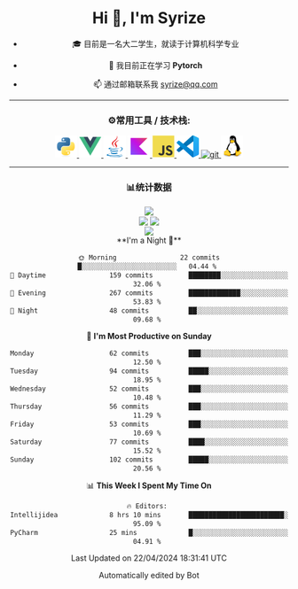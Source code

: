 <h1 align="center">Hi 👋, I'm Syrize</h1>

<div align="center">
  
- 🎓 目前是一名大二学生，就读于计算机科学专业

- 🌱 我目前正在学习 **Pytorch**

- 📫 通过邮箱联系我 [syrize@qq.com](syrize@qq.com)


</div>


------


<h3 align="center">⚙️常用工具 / 技术栈:</h3>
<p align="center"> 
  <a href="https://www.python.org/" target="_blank" rel="noreferrer"> 
    <img src="https://raw.githubusercontent.com/devicons/devicon/master/icons/python/python-original.svg" alt="python" width="40" height="40"/> 
  </a> 
  
  <a href="" target="_blank" rel="noreferrer"> 
    <img src="https://raw.githubusercontent.com/devicons/devicon/master/icons/vuejs/vuejs-original.svg" alt="vuejs" width="40" height="40"/> 
  </a> 
  
  <a href="https://www.java.com" target="_blank" rel="noreferrer"> 
    <img src="https://raw.githubusercontent.com/devicons/devicon/master/icons/java/java-original.svg" alt="java" width="40" height="40"/> 
  </a> 
  
  <a href="https://kotlinlang.org/" target="_blank" rel="noreferrer"> 
    <img src="https://raw.githubusercontent.com/devicons/devicon/master/icons/kotlin/kotlin-original.svg" alt="kotlin" width="40" height="40"/> 
  </a> 
  
  <a href="https://developer.mozilla.org/en-US/docs/Web/JavaScript" target="_blank" rel="noreferrer"> 
    <img src="https://raw.githubusercontent.com/devicons/devicon/master/icons/javascript/javascript-original.svg" alt="javascript" width="40" height="40"/> 
  </a> 
  
  <a href="https://code.visualstudio.com/" target="_blank" rel="noreferrer"> 
    <img src="https://raw.githubusercontent.com/devicons/devicon/master/icons/vscode/vscode-original.svg" alt="VisualStudio" width="40" height="40"/> 
  </a> 
  
  <a href="https://git-scm.com/" target="_blank" rel="noreferrer"> 
    <img src="https://www.vectorlogo.zone/logos/git-scm/git-scm-icon.svg" alt="git" width="40" height="40"/> 
  </a> 
  
  <a href="https://www.linux.org/" target="_blank" rel="noreferrer"> 
    <img src="https://raw.githubusercontent.com/devicons/devicon/master/icons/linux/linux-original.svg" alt="linux" width="40" height="40"/> 
  </a> 
</p>


------


<h3 align="center">📊统计数据</h3>
<div align="center">
<a href="https://github.com/anuraghazra/github-readme-stats">
  <img align="center" src="https://github-readme-stats-flame-eight-63.vercel.app/api/top-langs/?username=syrizelink&layout=compact&theme=vue&locale=cn&count_private=true&hide_border=true&bg_color=FFFFFF" />
</a></div>
<div align="center">
<a>
  <img align="center" width=423 src="https://github-readme-stats-flame-eight-63.vercel.app/api?username=syrizelink&count_private=true&include_all_commits&cache_seconds=3600&show_icons=true&hide=contribs&theme=vue&locale=cn&hide_border=true&bg_color=FFFFFF" />
</a>

<a href="https://git.io/streak-stats">
  <img align="center" width=390 src="https://streak-stats.demolab.com?user=syrizelink&theme=vue&hide_border=true&locale=zh_Hans&date_format=%5BY.%5Dn.j&background=FFFFFF" />
</a><div>


<div align="center">
<a href="https://github.com/ashutosh00710/github-readme-activity-graph">
  <img align="center" src="https://github-readme-activity-graph.cyclic.app/graph?username=syrizelink&theme=github-light" />
</a>
<div/>
  
<div>
  <a>
    <!--START_SECTION:waka-->
**I'm a Night 🦉** 

```text
🌞 Morning                22 commits          █░░░░░░░░░░░░░░░░░░░░░░░░   04.44 % 
🌆 Daytime                159 commits         ████████░░░░░░░░░░░░░░░░░   32.06 % 
🌃 Evening                267 commits         █████████████░░░░░░░░░░░░   53.83 % 
🌙 Night                  48 commits          ██░░░░░░░░░░░░░░░░░░░░░░░   09.68 % 
```
📅 **I'm Most Productive on Sunday** 

```text
Monday                   62 commits          ███░░░░░░░░░░░░░░░░░░░░░░   12.50 % 
Tuesday                  94 commits          █████░░░░░░░░░░░░░░░░░░░░   18.95 % 
Wednesday                52 commits          ███░░░░░░░░░░░░░░░░░░░░░░   10.48 % 
Thursday                 56 commits          ███░░░░░░░░░░░░░░░░░░░░░░   11.29 % 
Friday                   53 commits          ███░░░░░░░░░░░░░░░░░░░░░░   10.69 % 
Saturday                 77 commits          ████░░░░░░░░░░░░░░░░░░░░░   15.52 % 
Sunday                   102 commits         █████░░░░░░░░░░░░░░░░░░░░   20.56 % 
```


📊 **This Week I Spent My Time On** 

```text
🔥 Editors: 
Intellijidea             8 hrs 10 mins       ████████████████████████░   95.09 % 
PyCharm                  25 mins             █░░░░░░░░░░░░░░░░░░░░░░░░   04.91 % 
```


 Last Updated on 22/04/2024 18:31:41 UTC
<!--END_SECTION:waka-->
  </a>
<div/>
    <a align="center">
      Automatically edited by Bot
    </a>
